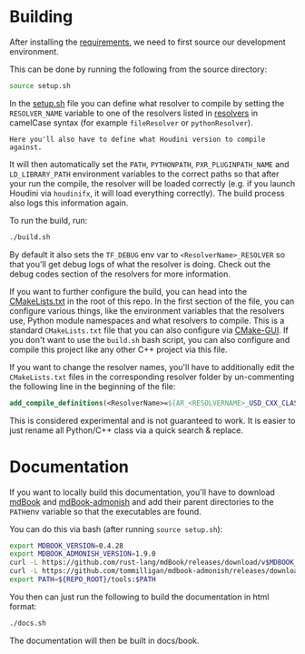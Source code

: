 # Building

After installing the [requirements](./requirements.md), we need to first source our development environment.

This can be done by running the following from the source directory:
```bash
source setup.sh
```

In the [setup.sh](https://github.com/LucaScheller/VFX-UsdAssetResolver/blob/main/setup.sh) file you can define what resolver to compile by setting the `RESOLVER_NAME` variable to one of the resolvers listed in [resolvers](../resolvers/overview.md) in camelCase syntax (for example `fileResolver` or `pythonResolver`).

```admonish important
Here you'll also have to define what Houdini version to compile against.
```


It will then automatically set the `PATH`, `PYTHONPATH`, `PXR_PLUGINPATH_NAME` and `LD_LIBRARY_PATH` environment variables to the correct paths so that after your run the compile, the resolver will be loaded correctly (e.g. if you launch Houdini via `houdinifx`, it will load everything correctly). The build process also logs this information again.

To run the build, run:

```bash
./build.sh
```

By default it also sets the `TF_DEBUG` env var to `<ResolverName>_RESOLVER` so that you'll get debug logs of what the resolver is doing. Check out the debug codes section of the resolvers for more information.

If you want to further configure the build, you can head into the [CMakeLists.txt](https://github.com/LucaScheller/VFX-UsdAssetResolver/blob/main/CMakeLists.txt) in the root of this repo. In the first section of the file, you can configure various things, like the environment variables that the resolvers use, Python module namespaces and what resolvers to compile.
This is a standard `CMakeLists.txt` file that you can also configure via [CMake-GUI](https://cmake.org/cmake/help/latest/manual/cmake-gui.1.html). If you don't want to use the `build.sh` bash script, you can also configure and compile this project like any other C++ project via this file.

If you want to change the resolver names, you'll have to additionally edit the `CMakeLists.txt` files in the corresponding resolver folder by un-commenting the following line in the beginning of the file:
```cmake
add_compile_definitions(<ResolverName>=${AR_<RESOLVERNAME>_USD_CXX_CLASS_NAME})
```
This is considered experimental and is not guaranteed to work. It is easier to just rename all Python/C++ class via a quick search & replace.

# Documentation

If you want to locally build this documentation, you'll have to download [mdBook](https://github.com/rust-lang/mdBook) and [mdBook-admonish](https://github.com/tommilligan/mdbook-admonish) and add their parent directories to the `PATH`env variable so that the executables are found.

You can do this via bash (after running `source setup.sh`):
```bash
export MDBOOK_VERSION=0.4.28
export MDBOOK_ADMONISH_VERSION=1.9.0
curl -L https://github.com/rust-lang/mdBook/releases/download/v$MDBOOK_VERSION/mdbook-v$MDBOOK_VERSION-x86_64-unknown-linux-gnu.tar.gz | tar xz -C ${REPO_ROOT}/tools
curl -L https://github.com/tommilligan/mdbook-admonish/releases/download/v$MDBOOK_ADMONISH_VERSION/mdbook-admonish-v$MDBOOK_ADMONISH_VERSION-x86_64-unknown-linux-gnu.tar.gz | tar xz -C ${REPO_ROOT}/tools
export PATH=${REPO_ROOT}/tools:$PATH
```

You then can just run the following to build the documentation in html format:
```bash
./docs.sh
```

The documentation will then be built in docs/book.